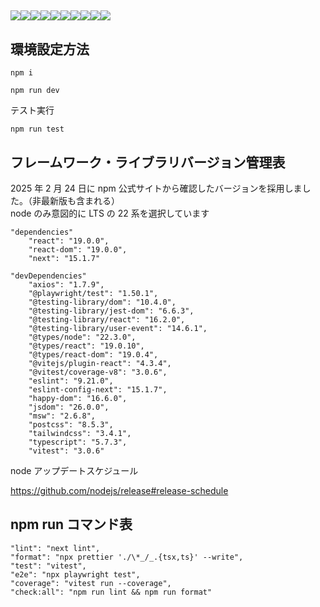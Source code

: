 ##

<img src="https://img.shields.io/badge/TypeScript-007ACC?style=for-the-badge&logo=typescript&logoColor=white" /><img src="https://img.shields.io/badge/React-20232A?style=for-the-badge&logo=react&logoColor=61DAFB" /><img src="https://img.shields.io/badge/next%20js-000000?style=for-the-badge&logo=nextdotjs&logoColor=white" /><img src="https://img.shields.io/badge/Vitest-%236E9F18?style=for-the-badge&logo=Vitest&logoColor=%23fcd703" /><img src="https://img.shields.io/badge/MSW-3c1900?style=for-the-badge&logo=mockserviceworker&logoColor=cc4400"/><img src="https://img.shields.io/badge/Tailwind_CSS-38B2AC?style=for-the-badge&logo=tailwind-css&logoColor=white" /><img src="https://img.shields.io/badge/axios-671ddf?&style=for-the-badge&logo=axios&logoColor=white"/><img src="https://img.shields.io/badge/Playwright-45ba4b?style=for-the-badge&logo=Playwright&logoColor=white"/><img src="https://img.shields.io/badge/eslint-3A33D1?style=for-the-badge&logo=eslint&logoColor=white"/><img src="https://img.shields.io/badge/prettier-1A2C34?style=for-the-badge&logo=prettier&logoColor=F7BA3E"/>

## 環境設定方法

```
npm i
```

```
npm run dev
```

テスト実行

```
npm run test
```

## フレームワーク・ライブラリバージョン管理表

2025 年 2 月 24 日に npm 公式サイトから確認したバージョンを採用しました。（非最新版も含まれる）  
node のみ意図的に LTS の 22 系を選択しています

```
"dependencies"
    "react": "19.0.0",
    "react-dom": "19.0.0",
    "next": "15.1.7"

"devDependencies"
    "axios": "1.7.9",
    "@playwright/test": "1.50.1",
    "@testing-library/dom": "10.4.0",
    "@testing-library/jest-dom": "6.6.3",
    "@testing-library/react": "16.2.0",
    "@testing-library/user-event": "14.6.1",
    "@types/node": "22.3.0",
    "@types/react": "19.0.10",
    "@types/react-dom": "19.0.4",
    "@vitejs/plugin-react": "4.3.4",
    "@vitest/coverage-v8": "3.0.6",
    "eslint": "9.21.0",
    "eslint-config-next": "15.1.7",
    "happy-dom": "16.6.0",
    "jsdom": "26.0.0",
    "msw": "2.6.8",
    "postcss": "8.5.3",
    "tailwindcss": "3.4.1",
    "typescript": "5.7.3",
    "vitest": "3.0.6"
```

node アップデートスケジュール

https://github.com/nodejs/release#release-schedule

## npm run コマンド表

```
"lint": "next lint",
"format": "npx prettier './\*_/_.{tsx,ts}' --write",
"test": "vitest",
"e2e": "npx playwright test",
"coverage": "vitest run --coverage",
"check:all": "npm run lint && npm run format"
```

